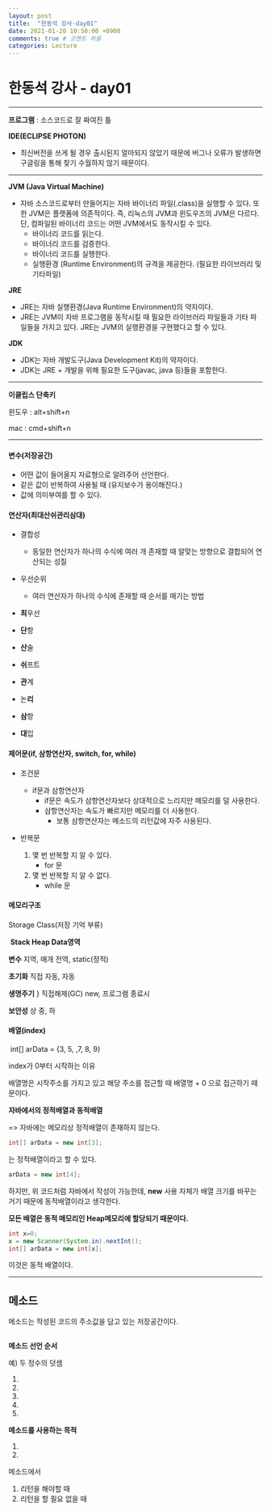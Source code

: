 ```yaml
---
layout: post
title:  "한동석 강사-day01"
date: 2021-01-20 10:50:00 +0900
comments: true # 코멘트 허용
categories: Lecture
---
```




# 한동석 강사 - day01

 

---

**프로그램** : 소스코드로 잘 짜여진 틀

**IDE(ECLIPSE PHOTON)**

- 최신버전을 쓰게 될 경우 출시된지 얼마되지 않았기 때문에 버그나 오류가 발생하면 구글링을 통해 찾기 수월하지 않기 때문이다.

  

---



**JVM (Java Virtual Machine)**

- 자바 소스코드로부터 만들어지는 자바 바이너리 파일(.class)을 실행할 수 있다. 또한 JVM은 플랫폼에 의존적이다. 즉, 리눅스의 JVM과 윈도우즈의 JVM은 다르다. 단, 컴파일된 바이너리 코드는 어떤 JVM에서도 동작시킬 수 있다.
  - 바이너리 코드를 읽는다.
  - 바이너리 코드를 검증한다.
  - 바이너리 코드를 실행한다.
  - 실행환경 (Runtime Environment)의 규격을 제공한다. (필요한 라이브러리 및 기타파일)

**JRE**

- JRE는 자바 실행환경(Java Runtime Environment)의 약자이다.
- JRE는 JVM이 자바 프로그램을 동작시킬 때 필요한 라이브러리 파일들과 기타 파일들을 가지고 있다. JRE는 JVM의 실행환경을 구현했다고 할 수 있다.

**JDK**

- JDK는 자바 개발도구(Java Development Kit)의 약자이다.
- JDK는 JRE + 개발을 위해 필요한 도구(javac, java 등)들을 포함한다.

---

**이클립스 단축키**

윈도우 : 	alt+shift+n  

mac :	 cmd+shift+n

---

#### **변수(저장공간)**

- 어떤 값이 들어올지 자료형으로 알려주어 선언한다.
- 같은 값이 반복하여 사용될 때 (유지보수가 용이해진다.)
- 값에 의미부여를 할 수 있다.



#### **연산자(최대산쉬관리삼대)**

- 결합성
  - 동일한 연산자가 하나의 수식에 여러 개 존재할 때 알맞는 방향으로 결합되어 연산되는 성질
- 우선순위
  - 여러 연산자가 하나의 수식에 존재할 때 순서를 매기는 방법



- **최**우선
- **단**항
- **산**술
- **쉬**프트
- **관**계
- 논**리**
- **삼**항
- **대**입



#### **제어문**(if, 삼항연산자, switch, for, while)

- 조건문
  - if문과 삼항연산자 
    - if문은 속도가 삼항연산자보다 상대적으로 느리지만 메모리를 덜 사용한다.
    - 삼항연산자는 속도가 빠르지만 메모리를 더 사용한다.
      - 보통 삼항연산자는 메소드의 리턴값에 자주 사용된다.

- 반복문
  1. 몇 번 반복할 지 알 수 있다.
     - for 문
  2. 몇 번 반복할 지 알 수 없다.
     - while 문



#### **메모리구조**

Storage Class(저장 기억 부류)

​					**Stack				Heap				Data영역**

**변수** 			지역, 매개									전역, static(정적)

**초기화**			직접											자동, 자동

**생명주기**  		 } 				직접해제(GC)	 new, 프로그램 종료시

**보안성** 			상											 	중, 하





#### **배열(index)**

​	int[] arData = {3, 5, ,7, 8, 9}

index가 0부터 시작하는 이유

배열명은 시작주소를 가지고 있고 해당 주소를 접근할 때 배열명 + 0 으로 접근하기 때문이다.



**자바에서의 정적배열과 동적배열**

=> 자바에는 메모리상 정적배열이 존재하지 않는다.

```java
int[] arData = new int[3];
```

는 정적배열이라고 할 수 있다.

```java
arData = new int[4];
```

하지만, 위 코드처럼 자바에서 작성이 가능한데, **new** 사용 자체가 배열 크기를 바꾸는거기 때문에 동적배열이라고 생각한다.

**모든 배열은 동적 메모리인 Heap메모리에 할당되기 때문이다.**

```java
int x=0;
x = new Scanner(System.in).nextInt();
int[] arData = new int[x]; 

```

이것은 동적 배열이다.



----

## 메소드

메소드는 작성된 코드의 주소값을 담고 있는 저장공간이다.

```java

```





**메소드 선언 순서**

예) 두 정수의 덧셈

1.

2.

3.

4.

5.





**메소드를 사용하는 목적**

1.

2.



메소드에서

1. 리턴을 해야할 때
2. 리턴을 할 필요 없을 때

